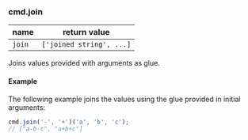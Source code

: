 ### cmd.join

| name     | return value              |
|----------|-------------------------- |
| `join`   | `['joined string', ...]`  |

Joins values provided with arguments as glue.

#### Example

The following example joins the values using the glue provided in initial arguments:

```js
cmd.join('-', '+')('a', 'b', 'c');
// ["a-b-c", "a+b+c"]
```
